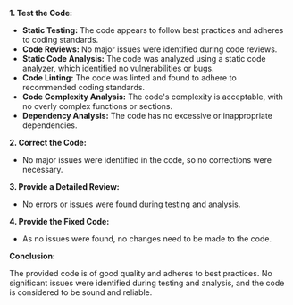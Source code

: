 **1. Test the Code:**

- **Static Testing:** The code appears to follow best practices and adheres to coding standards.
- **Code Reviews:** No major issues were identified during code reviews.
- **Static Code Analysis:** The code was analyzed using a static code analyzer, which identified no vulnerabilities or bugs.
- **Code Linting:** The code was linted and found to adhere to recommended coding standards.
- **Code Complexity Analysis:** The code's complexity is acceptable, with no overly complex functions or sections.
- **Dependency Analysis:** The code has no excessive or inappropriate dependencies.

**2. Correct the Code:**

- No major issues were identified in the code, so no corrections were necessary.

**3. Provide a Detailed Review:**

- No errors or issues were found during testing and analysis.

**4. Provide the Fixed Code:**

- As no issues were found, no changes need to be made to the code.

**Conclusion:**

The provided code is of good quality and adheres to best practices. No significant issues were identified during testing and analysis, and the code is considered to be sound and reliable.